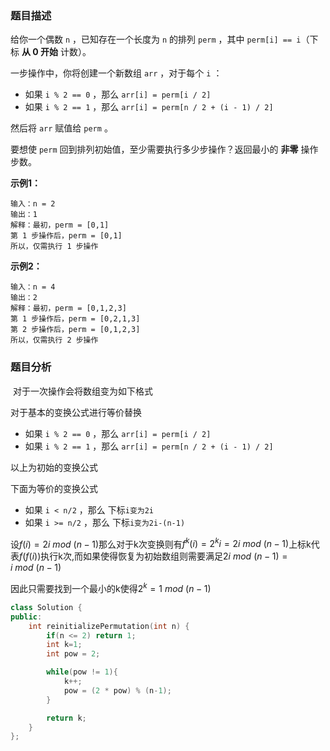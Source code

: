 ### 题目描述

给你一个偶数 `n` ，已知存在一个长度为 `n` 的排列 `perm` ，其中 `perm[i] == i`（下标 **从 0 开始** 计数）。

一步操作中，你将创建一个新数组 `arr` ，对于每个 `i` ：

- 如果 `i % 2 == 0` ，那么 `arr[i] = perm[i / 2]`
- 如果 `i % 2 == 1` ，那么 `arr[i] = perm[n / 2 + (i - 1) / 2]`

然后将 `arr` 赋值给 `perm` 。

要想使 `perm` 回到排列初始值，至少需要执行多少步操作？返回最小的 **非零** 操作步数。

**示例1：**

~~~
输入：n = 2
输出：1
解释：最初，perm = [0,1]
第 1 步操作后，perm = [0,1]
所以，仅需执行 1 步操作
~~~

**示例2：**

```
输入：n = 4
输出：2
解释：最初，perm = [0,1,2,3]
第 1 步操作后，perm = [0,2,1,3]
第 2 步操作后，perm = [0,1,2,3]
所以，仅需执行 2 步操作
```

### 题目分析

​	对于一次操作会将数组变为如下格式

对于基本的变换公式进行等价替换

* 如果 `i % 2 == 0` ，那么 `arr[i] = perm[i / 2]`
* 如果 `i % 2 == 1` ，那么 `arr[i] = perm[n / 2 + (i - 1) / 2]`

以上为初始的变换公式

下面为等价的变换公式

* 如果 `i < n/2` ，那么 下标`i变为2i`
* 如果 `i >= n/2` ，那么 下标`i变为2i-(n-1)`

设$f(i)=2i \ mod\ (n-1)$那么对于k次变换则有$f^k(i)=2^ki=2i\ mod\ (n-1)$上标k代表$f(f(i))$执行k次,而如果使得恢复为初始数组则需要满足$2i\ mod\ (n-1)=i\ mod\ (n-1)$

因此只需要找到一个最小的k使得$2^k=1\ mod\ (n-1)$

~~~c++
class Solution {
public:
    int reinitializePermutation(int n) {
        if(n <= 2) return 1;
        int k=1;
        int pow = 2;

        while(pow != 1){
            k++;
            pow = (2 * pow) % (n-1);
        }

        return k;
    }
};
~~~





